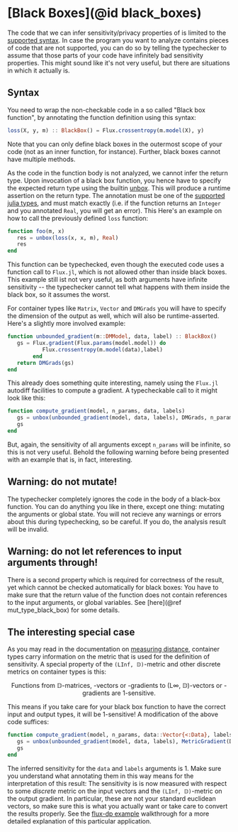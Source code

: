 
# [Black Boxes](@id black_boxes)
The code that we can infer sensitivity/privacy properties of is limited to the [supported syntax](@ref). In case the program you want to analyze contains pieces of code that are not supported, you can do so by telling the typechecker to assume that those parts of your code have infinitely bad sensitivity properties. This might sound like it's not very useful, but there are situations in which it actually is.

## Syntax
You need to wrap the non-checkable code in a so called "Black box function", by annotating the function definition using this syntax:
```julia
loss(X, y, m) :: BlackBox() = Flux.crossentropy(m.model(X), y)
```
Note that you can only define black boxes in the outermost scope of your code (not as an inner function, for instance). Further, black boxes cannot have multiple methods.

As the code in the function body is not analyzed, we cannot infer the return type. Upon invocation of a black box function, you hence have to specify the expected return type using the builtin [unbox](@ref). This will produce a runtime assertion on the return type. The annotation must be one of the [supported julia types](@ref), and must match exactly (i.e. if the function returns an `Integer` and you annotated `Real`, you will get an error). This  Here's an example on how to call the previously defined `loss` function:
```julia
function foo(m, x)
   res = unbox(loss(x, x, m), Real)
   res
end
```
This function can be typechecked, even though the executed code uses a function call to `Flux.jl`, which is not allowed other than inside black boxes. This example still ist not very useful, as both arguments have infinite sensitivity -- the typechecker cannot tell what happens with them inside the black box, so it assumes the worst.

For container types like `Matrix`, `Vector` and `DMGrads` you will have to specify the dimension of the output as well, which will also be runtime-asserted. Here's a slightly more involved example:
```julia
function unbounded_gradient(m::DMModel, data, label) :: BlackBox()
   gs = Flux.gradient(Flux.params(model.model)) do
           Flux.crossentropy(m.model(data),label)
        end
   return DMGrads(gs)
end
```
This already does something quite interesting, namely using the `Flux.jl` autodiff facilities to compute a gradient. A typecheckable call to it might look like this:
```julia
function compute_gradient(model, n_params, data, labels)
   gs = unbox(unbounded_gradient(model, data, labels), DMGrads, n_params)
   gs
end
```
But, again, the sensitivity of all arguments except `n_params` will be infinite, so this is not very useful. Behold the following warning before being presented with an example that is, in fact, interesting.

## Warning: do not mutate!
The typechecker completely ignores the code in the body of a black-box function. You can do anything you like in there, except one thing: mutating the arguments or global state. You will not recieve any warnings or errors about this during typechecking, so be careful. If you do, the analysis result will be invalid.

## Warning: do not let references to input arguments through!
There is a second property which is required for correctness of the result, yet which cannot be checked
automatically for black boxes: You have to make sure that the return value of the function does not
contain references to the input arguments, or global variables. See [here](@ref mut_type_black_box) for some details.


## The interesting special case
As you may read in the documentation on [measuring distance](@ref), container types carry information on the metric that is used for the definition of sensitivity. A special property of the `(LInf, 𝔻)`-metric and other discrete metrics on container types is this:
```math
\text{Functions from 𝔻-matrices, -vectors or -gradients to (L∞, 𝔻)-vectors or -gradients are 1-sensitive.}
```

This means if you take care for your black box function to have the correct input and output types, it will be 1-sensitive! A modification of the above code suffices:
```julia
function compute_gradient(model, n_params, data::Vector{<:Data}, labels::Vector{<:Data})
   gs = unbox(unbounded_gradient(model, data, labels), MetricGradient(Data, LInf), n_params)
   gs
end
```
The inferred sensitivity for the `data` and `labels` arguments is 1. Make sure you understand what annotating them in this way means for the interpretation of this result: The sensitivity is is now measured with respect to some *discrete* metric on the input vectors and the `(LInf, 𝔻)`-metric on the output gradient. In particular, these are not your standard euclidean vectors, so make sure this is what you actually want or take care to convert the results properly. See the [flux-dp example](@ref) walkthrough for a more detailed explanation of this particular application.
